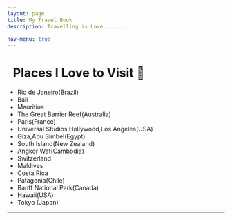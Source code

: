 ```yaml
---
layout: page
title: My Travel Book
description: Travelling is Love........

nav-menu: true
---
```


# &nbsp; Places I Love to Visit 🛫 

 - Rio de Janeiro(Brazil)   
 - Bali      
 - Mauritius   
 - The Great Barrier Reef(Australia)   
 - Paris(France)   
 - Universal Studios Hollywood,Los Angeles(USA)    
 - Giza,Abu Simbel(Egypt)    
 - South Island(New Zealand)        
 - Angkor Wat(Cambodia)     
 - Switzerland       
 - Maldives        
 - Costa Rica   
 - Patagonia(Chile)         
 - Banff National Park(Canada)       
 - Hawaii(USA)    
 - Tokyo (Japan)     
 
 **********        
 


